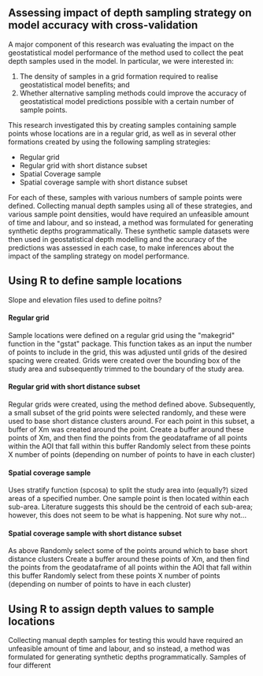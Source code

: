 ## Assessing impact of depth sampling strategy on model accuracy with cross-validation
A major component of this research was evaluating the impact on the geostatistical model performance of the method used to collect the peat depth samples used in the model.
In particular, we were interested in:
1. The density of samples in a grid formation required to realise geostatistical model benefits; and
2. Whether alternative sampling methods could improve the accuracy of geostatistical model predictions possible with a certain number of sample points.

This research investigated this by creating samples containing sample points whose locations are in a regular grid, as well as in several other formations created by using the following sampling strategies:

* Regular grid
* Regular grid with short distance subset
* Spatial Coverage sample
* Spatial coverage sample with short distance subset

For each of these, samples with various numbers of sample points were defined. Collecting manual depth samples using all of these strategies, and various sample point densities, would have required an unfeasible amount of time and labour, and so instead, a method was formulated for generating synthetic depths programmatically. These synthetic sample datasets were then used in geostatistical depth modelling and the accuracy of the predictions was assessed in each case, to make inferences about the impact of the sampling strategy on model performance.

## Using R to define sample locations
Slope and elevation files used to define poitns?

#### Regular grid
Sample locations were defined on a regular grid using the "makegrid" function in the "gstat" package. This function takes as an input the number of points to include in the grid, this was adjusted until grids of the desired spacing were created. Grids were created over the bounding box of the study area and subsequently trimmed to the boundary of the study area.

#### Regular grid with short distance subset
Regular grids were created, using the method defined above. Subsequently, a small subset of the grid points were selected randomly, and these were used to base short distance clusters around. For each point in this subset, a buffer of Xm was created around the point.
Create a buffer around these points of Xm, and then find the points from the geodataframe of all points within the AOI that fall within this buffer
Randomly select from these points X number of points (depending on number of points to have in each cluster)

#### Spatial coverage sample
Uses stratify function (spcosa) to split the study area into (equally?) sized areas of a specified number.
One sample point is then located within each sub-area. Literature suggests this should be the centroid of each sub-area; however, this does not seem to be what is happening. Not sure why not...

#### Spatial coverage sample with short distance subset
As above
Randomly select some of the points around which to base short distance clusters
Create a buffer around these points of Xm, and then find the points from the geodataframe of all points within the AOI that fall within this buffer
Randomly select from these points X number of points (depending on number of points to have in each cluster)

## Using R to assign depth values to sample locations
Collecting manual depth samples for testing this would have required an unfeasible amount of time and labour, and so instead, a method was formulated for generating synthetic depths programmatically. Samples of four different
